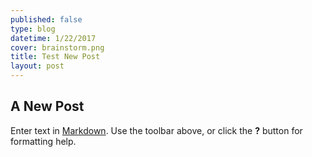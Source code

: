 ```yaml
---
published: false
type: blog
datetime: 1/22/2017
cover: brainstorm.png
title: Test New Post
layout: post
---
```

## A New Post

Enter text in [Markdown](http://daringfireball.net/projects/markdown/). Use the toolbar above, or click the **?** button for formatting help.
